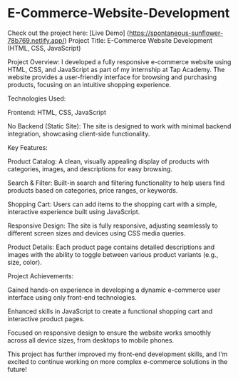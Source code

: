 # E-Commerce-Website-Development
Check out the project here: [Live Demo] (https://spontaneous-sunflower-78b769.netlify.app/)
Project Title: E-Commerce Website Development (HTML, CSS, JavaScript)

Project Overview: I developed a fully responsive e-commerce website using HTML, CSS, and JavaScript as part of my internship at Tap Academy. The website provides a user-friendly interface for browsing and purchasing products, focusing on an intuitive shopping experience.

Technologies Used:

Frontend: HTML, CSS, JavaScript

No Backend (Static Site): The site is designed to work with minimal backend integration, showcasing client-side functionality.

Key Features:

Product Catalog: A clean, visually appealing display of products with categories, images, and descriptions for easy browsing.

Search & Filter: Built-in search and filtering functionality to help users find products based on categories, price ranges, or keywords.

Shopping Cart: Users can add items to the shopping cart with a simple, interactive experience built using JavaScript.

Responsive Design: The site is fully responsive, adjusting seamlessly to different screen sizes and devices using CSS media queries.

Product Details: Each product page contains detailed descriptions and images with the ability to toggle between various product variants (e.g., size, color).

Project Achievements:

Gained hands-on experience in developing a dynamic e-commerce user interface using only front-end technologies.

Enhanced skills in JavaScript to create a functional shopping cart and interactive product pages.

Focused on responsive design to ensure the website works smoothly across all device sizes, from desktops to mobile phones.

This project has further improved my front-end development skills, and I'm excited to continue working on more complex e-commerce solutions in the future!
